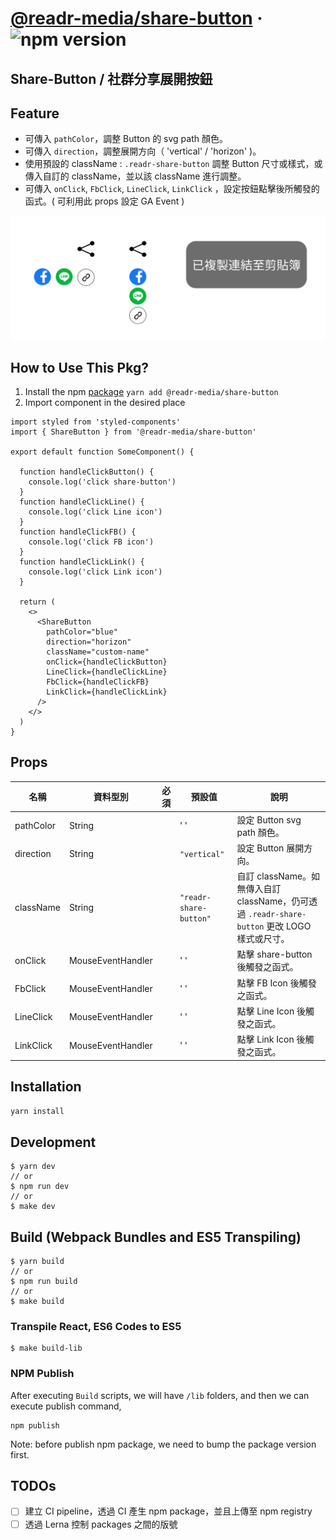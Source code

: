 # [@readr-media/share-button](https://www.npmjs.com/package/@readr-media/share-button) &middot; ![npm version](https://img.shields.io/npm/v/@readr-media/share-button.svg?style=flat)

## Share-Button / 社群分享展開按鈕

## Feature

- 可傳入 `pathColor`，調整 Button 的 svg path 顏色。
- 可傳入 `direction`，調整展開方向（ 'vertical' / 'horizon' )。
- 使用預設的 className : `.readr-share-button` 調整 Button 尺寸或樣式，或傳入自訂的 className，並以該 className 進行調整。
- 可傳入 `onClick`, `FbClick`, `LineClick`, `LinkClick` ，設定按鈕點擊後所觸發的函式。( 可利用此 props 設定 GA Event )

![share button](./imgs/share-button.svg)

## How to Use This Pkg?

1. Install the npm [package](https://www.npmjs.com/package/@readr-media/share-button)
   `yarn add @readr-media/share-button`
2. Import component in the desired place

```
import styled from 'styled-components'
import { ShareButton } from '@readr-media/share-button'

export default function SomeComponent() {

  function handleClickButton() {
    console.log('click share-button')
  }
  function handleClickLine() {
    console.log('click Line icon')
  }
  function handleClickFB() {
    console.log('click FB icon')
  }
  function handleClickLink() {
    console.log('click Link icon')
  }

  return (
    <>
      <ShareButton
        pathColor="blue"
        direction="horizon"
        className="custom-name"
        onClick={handleClickButton}
        LineClick={handleClickLine}
        FbClick={handleClickFB}
        LinkClick={handleClickLink}
      />
    </>
  )
}
```

## Props

| 名稱      | 資料型別          | 必須 | 預設值           | 說明                                                                                    |
| --------- | ----------------- | ---- | ---------------- | --------------------------------------------------------------------------------------- |
| pathColor     | String            |      | ' '              | 設定 Button svg path 顏色。                                                                      |
| direction | String            |      | `"vertical"`     | 設定 Button 展開方向。                                                                  |
| className | String            |      | `"readr-share-button"` | 自訂 className。如無傳入自訂 className，仍可透過 `.readr-share-button` 更改 LOGO 樣式或尺寸。 |
| onClick   | MouseEventHandler |      | ' '              | 點擊 share-button 後觸發之函式。                                                        |
| FbClick   | MouseEventHandler |      | ' '              | 點擊 FB Icon 後觸發之函式。                                                             |
| LineClick | MouseEventHandler |      | ' '              | 點擊 Line Icon 後觸發之函式。                                                           |
| LinkClick | MouseEventHandler |      | ' '              | 點擊 Link Icon 後觸發之函式。                                                           |

## Installation

`yarn install`

## Development

```
$ yarn dev
// or
$ npm run dev
// or
$ make dev
```

## Build (Webpack Bundles and ES5 Transpiling)

```
$ yarn build
// or
$ npm run build
// or
$ make build
```

### Transpile React, ES6 Codes to ES5

```
$ make build-lib
```

### NPM Publish

After executing `Build` scripts, we will have `/lib` folders,
and then we can execute publish command,

```
npm publish
```

Note: before publish npm package, we need to bump the package version first.

## TODOs

- [ ] 建立 CI pipeline，透過 CI 產生 npm package，並且上傳至 npm registry
- [ ] 透過 Lerna 控制 packages 之間的版號
